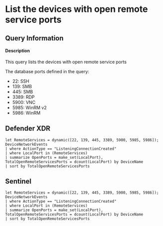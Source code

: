# List the devices with open remote service ports

## Query Information

#### Description
This query lists the devices with open remote service ports

The database ports defined in the query:
- 22: SSH
- 139: SMB
- 445: SMB
- 3389: RDP
- 5900: VNC
- 5985: WinRM v2
- 5986: WinRM

## Defender XDR
```KQL
let RemoteServices = dynamic([22, 139, 445, 3389, 5900, 5985, 5986]);
DeviceNetworkEvents
| where ActionType == "ListeningConnectionCreated"
| where LocalPort in (RemoteServices)
| summarize OpenPorts = make_set(LocalPort), TotalOpenRemoteServicesPorts = dcount(LocalPort) by DeviceName
| sort by TotalOpenRemoteServicesPorts
```

## Sentinel
```KQL
let RemoteServices = dynamic([22, 139, 445, 3389, 5900, 5985, 5986]);
DeviceNetworkEvents
| where ActionType == "ListeningConnectionCreated"
| where LocalPort in (RemoteServices)
| summarize OpenPorts = make_set(LocalPort), TotalOpenRemoteServicesPorts = dcount(LocalPort) by DeviceName
| sort by TotalOpenRemoteServicesPorts
```